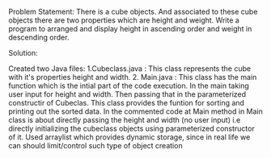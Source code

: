 
Problem Statement:
There is a cube objects. And associated to these cube objects there are two properties which are height and weight. Write a program to arranged and display height in ascending order and weight in descending order.   

Solution:

Created two Java files:
1.Cubeclass.java : This class represents the cube with it's properties height and width. 
2. Main.java     : This class has the main function which is the intial part of the code execution. In the main taking user input for height and width. Then passing that in the parameterized constructir of Cubeclas. This class provides the funtion for sorting and printing out the sorted data.
In the commented code at Main method in Main class is about directly passing the height and width (no user input)
i.e directly initializing the cubeclass objects using parameterized constructor of it.
Used arraylist which provides dynamic storage, since in real life we can should limit/control such type of object creation

